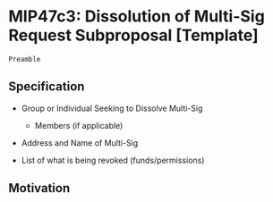 # MIP47c3: Dissolution of Multi-Sig Request Subproposal [Template]

```
Preamble
```

## Specification

* Group or Individual Seeking to Dissolve Multi-Sig

  * Members (if applicable)

* Address and Name of Multi-Sig
* List of what is being revoked (funds/permissions)

## Motivation
